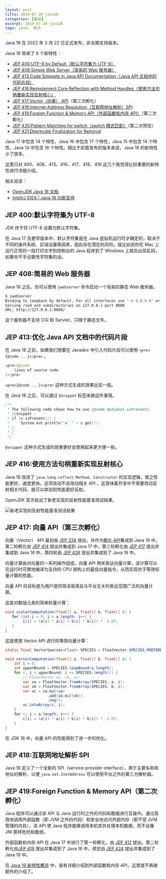 ```yaml
---
layout: post
title: 2019-07-30-java18
categories: [基础]
excerpt: 2019-07-30-java18
tags: java， 面试  
---
```




Java 18 在 2022 年 3 月 22 日正式发布，非长期支持版本。

Java 18 带来了 9 个新特性：

- [JEP 400:UTF-8 by Default（默认字符集为 UTF-8）](https://openjdk.java.net/jeps/400)
- [JEP 408:Simple Web Server（简易的 Web 服务器）](https://openjdk.java.net/jeps/408)
- [JEP 413:Code Snippets in Java API Documentation（Java API 文档中的代码片段）](https://openjdk.java.net/jeps/413)
- [JEP 416:Reimplement Core Reflection with Method Handles（使用方法句柄重新实现反射核心）](https://openjdk.java.net/jeps/416)
- [JEP 417:Vector（向量） API](https://openjdk.java.net/jeps/417)（第三次孵化）
- [JEP 418:Internet-Address Resolution（互联网地址解析）SPI](https://openjdk.java.net/jeps/418)
- [JEP 419:Foreign Function & Memory API（外部函数和内存 API）](https://openjdk.java.net/jeps/419)（第二次孵化）
- [JEP 420:Pattern Matching for switch（switch 模式匹配）](https://openjdk.java.net/jeps/420)（第二次预览）
- [JEP 421:Deprecate Finalization for Removal](https://openjdk.java.net/jeps/421)

Java 17 中包含 14 个特性，Java 16 中包含 17 个特性，Java 15 中包含 14 个特性，Java 14 中包含 16 个特性。相比于前面发布的版本来说，Java 18 的新特性少了很多。

这里只对 400、408、413、416、417、418、419 这几个我觉得比较重要的新特性进行详细介绍。

相关阅读：

- [OpenJDK Java 18 文档](https://openjdk.java.net/projects/jdk/18/)
- [IntelliJ IDEA | Java 18 功能支持](https://mp.weixin.qq.com/s/PocFKR9z9u7-YCZHsrA5kQ)

## JEP 400:默认字符集为 UTF-8

JDK 终于将 UTF-8 设置为默认字符集。

在 Java 17 及更早版本中，默认字符集是在 Java 虚拟机运行时才确定的，取决于不同的操作系统、区域设置等因素，因此存在潜在的风险。就比如说你在 Mac 上运行正常的一段打印文字到控制台的 Java 程序到了 Windows 上就会出现乱码，如果你不手动更改字符集的话。

## JEP 408:简易的 Web 服务器

Java 18 之后，你可以使用 `jwebserver` 命令启动一个简易的静态 Web 服务器。

```bash
$ jwebserver
Binding to loopback by default. For all interfaces use "-b 0.0.0.0" or "-b ::".
Serving /cwd and subdirectories on 127.0.0.1 port 8000
URL: http://127.0.0.1:8000/
```

这个服务器不支持 CGI 和 Servlet，只限于静态文件。

## JEP 413:优化 Java API 文档中的代码片段

在 Java 18 之前，如果我们想要在 Javadoc 中引入代码片段可以使用 `<pre>{@code ...}</pre>` 。

```java
<pre>{@code
    lines of source code
}</pre>
```

`<pre>{@code ...}</pre>` 这种方式生成的效果比较一般。

在 Java 18 之后，可以通过 `@snippet` 标签来做这件事情。

```java
/**
 * The following code shows how to use {@code Optional.isPresent}:
 * {@snippet :
 * if (v.isPresent()) {
 *     System.out.println("v: " + v.get());
 * }
 * }
 */
```

`@snippet` 这种方式生成的效果更好且使用起来更方便一些。

## JEP 416:使用方法句柄重新实现反射核心

Java 18 改进了 `java.lang.reflect.Method`、`Constructor` 的实现逻辑，使之性能更好，速度更快。这项改动不会改动相关 API ，这意味着开发中不需要改动反射相关代码，就可以体验到性能更好反射。

OpenJDK 官方给出了新老实现的反射性能基准测试结果。

![新老实现的反射性能基准测试结果](https://oss.javaguide.cn/github/javaguide/java/new-features/JEP416Benchmark.png)

## JEP 417: 向量 API（第三次孵化）

向量（Vector） API 最初由 [JEP 338](https://openjdk.java.net/jeps/338) 提出，并作为[孵化 API](http://openjdk.java.net/jeps/11)集成到 Java 16 中。第二轮孵化由 [JEP 414](https://openjdk.java.net/jeps/414) 提出并集成到 Java 17 中，第三轮孵化由 [JEP 417](https://openjdk.java.net/jeps/417) 提出并集成到 Java 18 中，第四轮由 [JEP 426](https://openjdk.java.net/jeps/426) 提出并集成到了 Java 19 中。

向量计算由对向量的一系列操作组成。向量 API 用来表达向量计算，该计算可以在运行时可靠地编译为支持的 CPU 架构上的最佳向量指令，从而实现优于等效标量计算的性能。

向量 API 的目标是为用户提供简洁易用且与平台无关的表达范围广泛的向量计算。

这是对数组元素的简单标量计算：

```java
void scalarComputation(float[] a, float[] b, float[] c) {
   for (int i = 0; i < a.length; i++) {
        c[i] = (a[i] * a[i] + b[i] * b[i]) * -1.0f;
   }
}
```

这是使用 Vector API 进行的等效向量计算：

```java
static final VectorSpecies<Float> SPECIES = FloatVector.SPECIES_PREFERRED;

void vectorComputation(float[] a, float[] b, float[] c) {
    int i = 0;
    int upperBound = SPECIES.loopBound(a.length);
    for (; i < upperBound; i += SPECIES.length()) {
        // FloatVector va, vb, vc;
        var va = FloatVector.fromArray(SPECIES, a, i);
        var vb = FloatVector.fromArray(SPECIES, b, i);
        var vc = va.mul(va)
                   .add(vb.mul(vb))
                   .neg();
        vc.intoArray(c, i);
    }
    for (; i < a.length; i++) {
        c[i] = (a[i] * a[i] + b[i] * b[i]) * -1.0f;
    }
}

```

在 JDK 18 中，向量 API 的性能得到了进一步的优化。

## JEP 418:互联网地址解析 SPI

Java 18 定义了一个全新的 SPI（service-provider interface），用于主要名称和地址的解析，以便 `java.net.InetAddress` 可以使用平台之外的第三方解析器。

## JEP 419:Foreign Function & Memory API（第二次孵化）

Java 程序可以通过该 API 与 Java 运行时之外的代码和数据进行互操作。通过高效地调用外部函数（即 JVM 之外的代码）和安全地访问外部内存（即不受 JVM 管理的内存），该 API 使 Java 程序能够调用本机库并处理本机数据，而不会像 JNI 那样危险和脆弱。

外部函数和内存 API 在 Java 17 中进行了第一轮孵化，由 [JEP 412](https://openjdk.java.net/jeps/412) 提出。第二轮孵化由[JEP 419](https://openjdk.org/jeps/419) 提出并集成到了 Java 18 中，预览由 [JEP 424](https://openjdk.org/jeps/424) 提出并集成到了 Java 19 中。

在 [Java 19 新特性概览](./java19.md) 中，我有详细介绍到外部函数和内存 API，这里就不再做额外的介绍了。

<!-- @include: @article-footer.snippet.md -->
